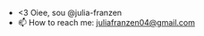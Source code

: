 - <3 Oiee, sou @julia-franzen
- 📫 How to reach me: juliafranzen04@gmail.com

<!---
julia-franzen/julia-franzen is a ✨ special ✨ repository because its `README.md` (this file) appears on your GitHub profile.
You can click the Preview link to take a look at your changes.
--->
